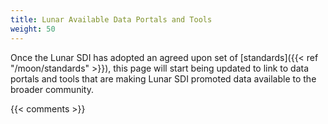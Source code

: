 ```yaml
---
title: Lunar Available Data Portals and Tools
weight: 50
---
```


Once the Lunar SDI has adopted an agreed upon set of [standards]({{< ref "/moon/standards" >}}), this page will start being updated to link to data portals and tools that are making Lunar SDI promoted data available to the broader community.

{{< comments >}}